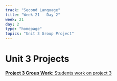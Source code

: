 ```yaml
---
track: "Second Language"
title: "Week 21 - Day 2"
week: 21
day: 2
type: "homepage"
topics: "Unit 3 Group Project"
---
```



# Unit 3 Projects


[**Project 3 Group Work**: Students work on project 3](/unit-projects/unit-three-project-requirements)
